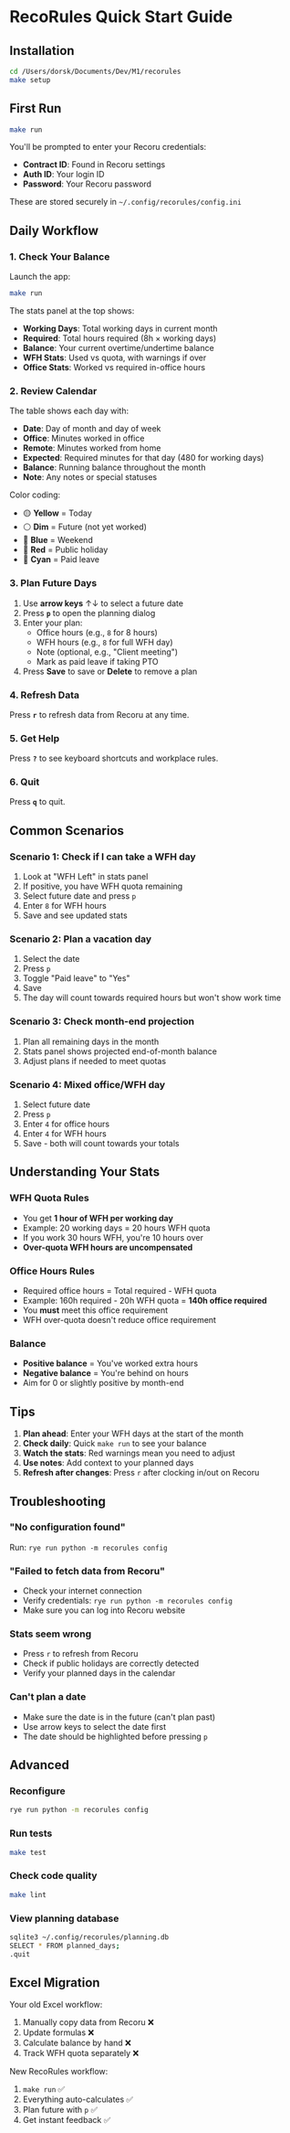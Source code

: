 # RecoRules Quick Start Guide

## Installation

```bash
cd /Users/dorsk/Documents/Dev/M1/recorules
make setup
```

## First Run

```bash
make run
```

You'll be prompted to enter your Recoru credentials:
- **Contract ID**: Found in Recoru settings
- **Auth ID**: Your login ID
- **Password**: Your Recoru password

These are stored securely in `~/.config/recorules/config.ini`

## Daily Workflow

### 1. Check Your Balance

Launch the app:
```bash
make run
```

The stats panel at the top shows:
- **Working Days**: Total working days in current month
- **Required**: Total hours required (8h × working days)
- **Balance**: Your current overtime/undertime balance
- **WFH Stats**: Used vs quota, with warnings if over
- **Office Stats**: Worked vs required in-office hours

### 2. Review Calendar

The table shows each day with:
- **Date**: Day of month and day of week
- **Office**: Minutes worked in office
- **Remote**: Minutes worked from home
- **Expected**: Required minutes for that day (480 for working days)
- **Balance**: Running balance throughout the month
- **Note**: Any notes or special statuses

Color coding:
- 🟡 **Yellow** = Today
- ⚪ **Dim** = Future (not yet worked)
- 🔵 **Blue** = Weekend
- 🔴 **Red** = Public holiday
- 🔵 **Cyan** = Paid leave

### 3. Plan Future Days

1. Use **arrow keys** ↑↓ to select a future date
2. Press **`p`** to open the planning dialog
3. Enter your plan:
   - Office hours (e.g., `8` for 8 hours)
   - WFH hours (e.g., `8` for full WFH day)
   - Note (optional, e.g., "Client meeting")
   - Mark as paid leave if taking PTO
4. Press **Save** to save or **Delete** to remove a plan

### 4. Refresh Data

Press **`r`** to refresh data from Recoru at any time.

### 5. Get Help

Press **`?`** to see keyboard shortcuts and workplace rules.

### 6. Quit

Press **`q`** to quit.

## Common Scenarios

### Scenario 1: Check if I can take a WFH day
1. Look at "WFH Left" in stats panel
2. If positive, you have WFH quota remaining
3. Select future date and press `p`
4. Enter `8` for WFH hours
5. Save and see updated stats

### Scenario 2: Plan a vacation day
1. Select the date
2. Press `p`
3. Toggle "Paid leave" to "Yes"
4. Save
5. The day will count towards required hours but won't show work time

### Scenario 3: Check month-end projection
1. Plan all remaining days in the month
2. Stats panel shows projected end-of-month balance
3. Adjust plans if needed to meet quotas

### Scenario 4: Mixed office/WFH day
1. Select future date
2. Press `p`
3. Enter `4` for office hours
4. Enter `4` for WFH hours
5. Save - both will count towards your totals

## Understanding Your Stats

### WFH Quota Rules
- You get **1 hour of WFH per working day**
- Example: 20 working days = 20 hours WFH quota
- If you work 30 hours WFH, you're 10 hours over
- **Over-quota WFH hours are uncompensated**

### Office Hours Rules
- Required office hours = Total required - WFH quota
- Example: 160h required - 20h WFH quota = **140h office required**
- You **must** meet this office requirement
- WFH over-quota doesn't reduce office requirement

### Balance
- **Positive balance** = You've worked extra hours
- **Negative balance** = You're behind on hours
- Aim for 0 or slightly positive by month-end

## Tips

1. **Plan ahead**: Enter your WFH days at the start of the month
2. **Check daily**: Quick `make run` to see your balance
3. **Watch the stats**: Red warnings mean you need to adjust
4. **Use notes**: Add context to your planned days
5. **Refresh after changes**: Press `r` after clocking in/out on Recoru

## Troubleshooting

### "No configuration found"
Run: `rye run python -m recorules config`

### "Failed to fetch data from Recoru"
- Check your internet connection
- Verify credentials: `rye run python -m recorules config`
- Make sure you can log into Recoru website

### Stats seem wrong
- Press `r` to refresh from Recoru
- Check if public holidays are correctly detected
- Verify your planned days in the calendar

### Can't plan a date
- Make sure the date is in the future (can't plan past)
- Use arrow keys to select the date first
- The date should be highlighted before pressing `p`

## Advanced

### Reconfigure
```bash
rye run python -m recorules config
```

### Run tests
```bash
make test
```

### Check code quality
```bash
make lint
```

### View planning database
```bash
sqlite3 ~/.config/recorules/planning.db
SELECT * FROM planned_days;
.quit
```

## Excel Migration

Your old Excel workflow:
1. Manually copy data from Recoru ❌
2. Update formulas ❌
3. Calculate balance by hand ❌
4. Track WFH quota separately ❌

New RecoRules workflow:
1. `make run` ✅
2. Everything auto-calculates ✅
3. Plan future with `p` ✅
4. Get instant feedback ✅